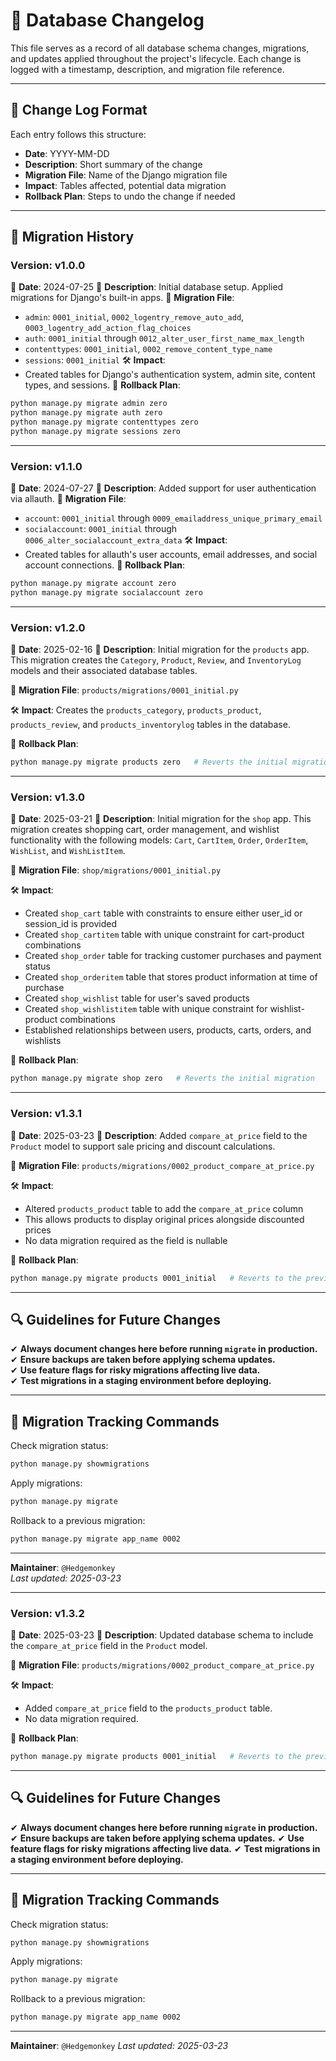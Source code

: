 # 📜 Database Changelog

This file serves as a record of all database schema changes, migrations, and updates applied throughout the project's lifecycle. Each change is logged with a timestamp, description, and migration file reference.

---

## 📌 Change Log Format

Each entry follows this structure:

- **Date**: YYYY-MM-DD
- **Description**: Short summary of the change
- **Migration File**: Name of the Django migration file
- **Impact**: Tables affected, potential data migration
- **Rollback Plan**: Steps to undo the change if needed

---

## 🔄 Migration History

### **Version: v1.0.0**
📅 **Date**: 2024-07-25 
📝 **Description**: Initial database setup. Applied migrations for Django's built-in apps.
📂 **Migration File**:
- `admin`: `0001_initial`, `0002_logentry_remove_auto_add`, `0003_logentry_add_action_flag_choices`
- `auth`: `0001_initial` through `0012_alter_user_first_name_max_length`
- `contenttypes`: `0001_initial`, `0002_remove_content_type_name`
- `sessions`: `0001_initial`
🛠 **Impact**:
- Created tables for Django's authentication system, admin site, content types, and sessions.
🔄 **Rollback Plan**:
```sh
python manage.py migrate admin zero
python manage.py migrate auth zero
python manage.py migrate contenttypes zero
python manage.py migrate sessions zero
```

---

### **Version: v1.1.0**
📅 **Date**: 2024-07-27
📝 **Description**: Added support for user authentication via allauth.
📂 **Migration File**:
- `account`: `0001_initial` through `0009_emailaddress_unique_primary_email`
- `socialaccount`: `0001_initial` through `0006_alter_socialaccount_extra_data`
🛠 **Impact**:
- Created tables for allauth's user accounts, email addresses, and social account connections.
🔄 **Rollback Plan**:
```sh
python manage.py migrate account zero
python manage.py migrate socialaccount zero
```

---

### **Version: v1.2.0**
📅 **Date**: 2025-02-16
📝 **Description**: Initial migration for the `products` app. This migration creates the `Category`, `Product`, `Review`, and `InventoryLog` models and their associated database tables.

📂 **Migration File**: `products/migrations/0001_initial.py`

🛠 **Impact**: Creates the `products_category`, `products_product`, `products_review`, and `products_inventorylog` tables in the database.

🔄 **Rollback Plan**:
```bash
python manage.py migrate products zero   # Reverts the initial migration
```

---

### **Version: v1.3.0**
📅 **Date**: 2025-03-21
📝 **Description**: Initial migration for the `shop` app. This migration creates shopping cart, order management, and wishlist functionality with the following models: `Cart`, `CartItem`, `Order`, `OrderItem`, `WishList`, and `WishListItem`.

📂 **Migration File**: `shop/migrations/0001_initial.py`

🛠 **Impact**:
- Created `shop_cart` table with constraints to ensure either user_id or session_id is provided
- Created `shop_cartitem` table with unique constraint for cart-product combinations
- Created `shop_order` table for tracking customer purchases and payment status
- Created `shop_orderitem` table that stores product information at time of purchase
- Created `shop_wishlist` table for user's saved products
- Created `shop_wishlistitem` table with unique constraint for wishlist-product combinations
- Established relationships between users, products, carts, orders, and wishlists

🔄 **Rollback Plan**:
```bash
python manage.py migrate shop zero   # Reverts the initial migration
```

---

### **Version: v1.3.1**
📅 **Date**: 2025-03-23
📝 **Description**: Added `compare_at_price` field to the `Product` model to support sale pricing and discount calculations.

📂 **Migration File**: `products/migrations/0002_product_compare_at_price.py`

🛠 **Impact**:
- Altered `products_product` table to add the `compare_at_price` column
- This allows products to display original prices alongside discounted prices
- No data migration required as the field is nullable

🔄 **Rollback Plan**:
```bash
python manage.py migrate products 0001_initial   # Reverts to the previous migration
```

---

## 🔍 Guidelines for Future Changes  

✔ **Always document changes here before running `migrate` in production.**  
✔ **Ensure backups are taken before applying schema updates.**  
✔ **Use feature flags for risky migrations affecting live data.**  
✔ **Test migrations in a staging environment before deploying.**  

---

## 📌 Migration Tracking Commands  

Check migration status:  
```sh
python manage.py showmigrations
```  

Apply migrations:  
```sh
python manage.py migrate
```  

Rollback to a previous migration:  
```sh
python manage.py migrate app_name 0002
```  

---

**Maintainer**: `@Hedgemonkey`  
_Last updated: 2025-03-23_

---

### **Version: v1.3.2**
📅 **Date**: 2025-03-23
📝 **Description**: Updated database schema to include the `compare_at_price` field in the `Product` model.

📂 **Migration File**: `products/migrations/0002_product_compare_at_price.py`

🛠 **Impact**:
- Added `compare_at_price` field to the `products_product` table.
- No data migration required.

🔄 **Rollback Plan**:
```bash
python manage.py migrate products 0001_initial   # Reverts to the previous migration
```

---

## 🔍 Guidelines for Future Changes

✔ **Always document changes here before running `migrate` in production.**
✔ **Ensure backups are taken before applying schema updates.**
✔ **Use feature flags for risky migrations affecting live data.**
✔ **Test migrations in a staging environment before deploying.**

---

## 📌 Migration Tracking Commands

Check migration status:
```sh
python manage.py showmigrations
```

Apply migrations:
```sh
python manage.py migrate
```

Rollback to a previous migration:
```sh
python manage.py migrate app_name 0002
```

---

**Maintainer**: `@Hedgemonkey`
_Last updated: 2025-03-23_

